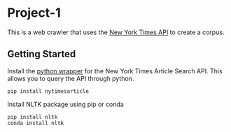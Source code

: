 # Project-1
This is a web crawler that uses the [New York Times API](https://developer.nytimes.com/) to create a corpus.
## Getting Started
Install the [python wrapper](https://pypi.org/project/NYTimesArticleAPInew/) for the New York Times Article Search API. This allows you to query the API through python. 
```
pip install nytimesarticle
```
Install NLTK package using pip or conda
```
pip install nltk
conda install nltk
```
